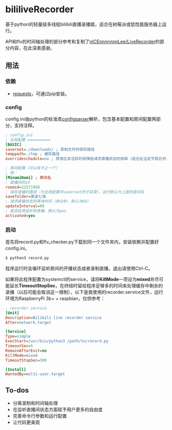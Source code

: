 # bililiveRecorder

基于python的轻量级多线程bilibili直播录播姬，适合在树莓派或低性能服务器上运行。

API和flv的时间轴处理的部分参考和复制了[nICEnnnnnnnLee/LiveRecorder](https://github.com/nICEnnnnnnnLee/LiveRecorder)的部分内容，在此深表感谢。

## 用法
### 依赖
- [requests](https://github.com/psf/requests)，可通过pip安装。

### config
config.ini由python的标准库[configparser](https://docs.python.org/3/library/configparser.html)解析，包含基本配置和房间配置两部分，支持注释。
```ini
; config.ini
; 全局配置 ==========
[BASIC] 
saveroot=./downloads/ ; 录制文件的保存路径
temppath=./tmp ; 缓存路径
overrideschedule=no ; 禁用在非活跃时段降低请求直播状态的频率（适合在法定节假日开启）

; 房间配置（可以有不止一个） 
; 例：
[MinamiNami] ; 房间名
; 直播间的id
roomid=22571958
; 保存录播的路径（为全局配置中saveroot的子目录），这行默认为上面的房间名
savefolder=美波七海
; 请求直播状态的等待时间（单位秒，默认为60）
updateInterval=60
; 是否启用监听和录播，默认为yes
activated=yes

```
### 启动
首先将record.py和flv_checker.py下载到同一个文件夹内，安装依赖并配置好config.ini。
```bash
$ python3 record.py
```
程序运行时会循环监听房间的开播状态或者录制直播，退出请使用Ctrl-C。

如果将此程序配置为systemctl的service，请将**KillMode**一项设为**mixed**并尽可能延长**TimeoutStopSec**，在终结时留给程序足够多的时间来处理缓存中剩余的录播（以后可能会取消这一限制），以下是我使用的recorder.service文件，运行环境为RaspberryPi 3b+ + raspbian，仅供参考：
```ini
; recorder.service
[Unit]
Description=Bilibili live recorder service
After=network.target

[Service]
Type=simple
ExecStart=/usr/bin/python3 /path/to/record.py
TimeoutSec=5
RemainAfterExit=no
KillMode=mixed
TimeoutStopSec=300

[Install]
WantedBy=multi-user.target
```

## To-dos
- 分离录制和时间轴处理
- 在监听直播间状态方面赋予用户更多的自由度
- 完善命令行参数和运行配置
- 让代码更美观